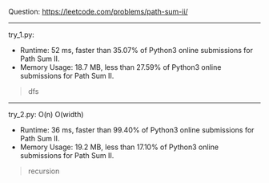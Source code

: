 Question: https://leetcode.com/problems/path-sum-ii/

---

try_1.py:
* Runtime: 52 ms, faster than 35.07% of Python3 online submissions for Path Sum II.
* Memory Usage: 18.7 MB, less than 27.59% of Python3 online submissions for Path Sum II.

> dfs

---

try_2.py: O(n) O(width)

* Runtime: 36 ms, faster than 99.40% of Python3 online submissions for Path Sum II.
* Memory Usage: 19.2 MB, less than 17.10% of Python3 online submissions for Path Sum II.

> recursion